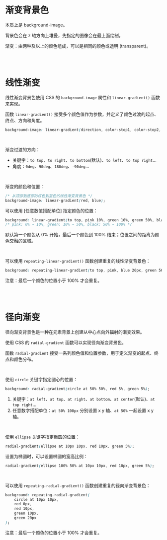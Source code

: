 # 渐变背景色

本质上是 background-image。

背景色会在 z 轴方向上堆叠，先指定的图像会在最上面绘制。

渐变：由两种及以上的颜色组成，可以是相同的颜色或透明 (transparent)。

<br><br>

# 线性渐变

线性渐变背景色使用 CSS 的 `background-image` 属性和 `linear-gradient()` 函数来实现。

函数 `linear-gradient()` 接受多个颜色值作为参数，并定义了颜色过渡的起点、终点、方向和角度。

```css
background-image: linear-gradient(direction, color-stop1, color-stop2, ...);
```

<br>

渐变过渡的方向：

-   关键字：`to top`、`to right`、`to bottom`(默认)、`to left`、`to top right`...
-   角度：`0deg`、`90deg`、`180deg`、`-90deg`...

<br>

渐变的颜色和位置：

```css
/* 从顶部到底部的红色到蓝色的线性渐变背景色 */
background-image: linear-gradient(red, blue);
```

可以使用 [任意数值搭配单位] 指定颜色的位置：

```css
background: linear-gradient(to top, pink 10%, green 10%, green 50%, black 50%);
/* pink: 0% ~ 10%, green: 10% ~ 50%, black: 50% ~ 100% */
```

默认第一个颜色从 0% 开始，最后一个颜色到 100% 结束；位置之间的距离为颜色交融的区域。

<br>

可以使用 `repeating-linear-gradient()` 函数创建重复的线性渐变背景色：

```css
background: repeating-linear-gradient(to top, pink, blue 20px, green 50%);
```

注意：最后一个颜色的位置小于 100% 才会重复。

<br><br>

# 径向渐变

径向渐变背景色是一种在元素背景上创建从中心点向外辐射的渐变效果。

使用 CSS 的 `radial-gradient` 函数可以实现径向渐变背景色。

函数 `radial-gradient` 接受一系列颜色值和位置参数，用于定义渐变的起点、终点和颜色分布。

<br>

使用 `circle` 关键字指定圆心的位置：

```css
background: radial-gradient(circle at 50% 50%, red 5%, green 5%);
```

1. 关键字：`at left`、`at top`、`at right`、`at bottom`、`at center`(默认)、`at top right`...
2. 任意数字搭配单位：`at 50% 100px` 分别设置 x y 轴、`at 50%` 一起设置 x y 轴。

<br>

使用 `ellipse` 关键字指定椭圆的位置：

```css
radial-gradient(ellipse at 10px 10px, red 10px, green 5%);
```

设置为椭圆时，可以设置椭圆的宽高比例：

```css
radial-gradient(ellipse 100% 50% at 10px 10px, red 10px, green 5%);
```

<br>

可以使用 `repeating-radial-gradient()` 函数创建重复的径向渐变背景色：

```css
background: repeating-radial-gradient(
    circle at 10px 10px,
    red 0px,
    red 10px,
    green 10px,
    green 20px
);
```

注意：最后一个颜色的位置小于 100% 才会重复。

<br>
